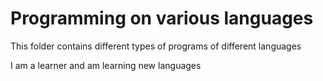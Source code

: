 # Programming on various languages

This folder contains different types of programs of different languages

I am a learner and am learning new languages
